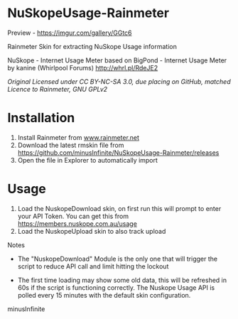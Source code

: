 # NuSkopeUsage-Rainmeter

Preview - https://imgur.com/gallery/GGtc6 

Rainmeter Skin for extracting NuSkope Usage information

NuSkope - Internet Usage Meter based on BigPond - Internet Usage Meter by kanine (Whirlpool Forums) http://whrl.pl/RdeJE2

_Original Licensed under CC BY-NC-SA 3.0, due placing on GitHub, matched Licence to Rainmeter, GNU GPLv2_

# Installation
1) Install Rainmeter from www.rainmeter.net
2) Download the latest rmskin file from https://github.com/minusInfinite/NuSkopeUsage-Rainmeter/releases
3) Open the file in Explorer to automatically import

# Usage
1) Load the NuskopeDownload skin, on first run this will prompt to enter your API Token. You can get this from https://members.nuskope.com.au/usage
2) Load the NuskopeUpload skin to also track upload

Notes
- The "NuskopeDownload" Module is the only one that will trigger the script to reduce API call and limit hitting the lockout 

- The first time loading may show some old data, this will be refreshed in 60s if the script is functioning correctly. The Nuskope Usage API is polled every 15 minutes with the default skin configuration.

minusInfinite

